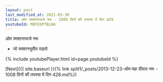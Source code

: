 ```yaml
---
layout: post
last_modified_at: 2021-03-30
title: ओम स्मशानाभाजे नमः - 1008 दिनों की तपस्या में दिन 429
youtubeId: M8FEbPfBzAA
---
```

 
 
 ओम स्मशानाभाजे नमः  
 
 -  जो स्मशानभूमीत राहतो 
 
  
 
  
 
 
 
 
 
 


{% include youtubePlayer.html id=page.youtubeId %}
 
[Next]({{ site.baseurl }}{% link  split1/_posts/2013-12-23-ओम महा ग्रीवाय नमः - 1008 दिनों की तपस्या में दिन 428.md%})
 
